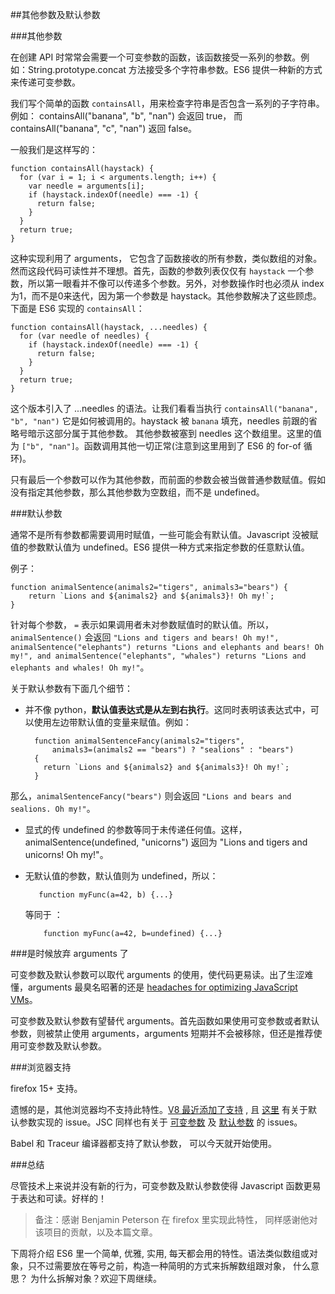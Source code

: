##其他参数及默认参数  

###其他参数  

在创建 API 时常常会需要一个可变参数的函数，该函数接受一系列的参数。例如：String.prototype.concat 方法接受多个字符串参数。ES6 提供一种新的方式来传递可变参数。  

我们写个简单的函数 `containsAll`，用来检查字符串是否包含一系列的子字符串。例如： containsAll("banana", "b", "nan") 会返回 true， 而 containsAll("banana", "c", "nan") 返回  false。  

一般我们是这样写的：  

    function containsAll(haystack) {
      for (var i = 1; i < arguments.length; i++) {
        var needle = arguments[i];
        if (haystack.indexOf(needle) === -1) {
          return false;
        }
      }
      return true;
    }  
    
这种实现利用了 arguments， 它包含了函数接收的所有参数，类似数组的对象。然而这段代码可读性并不理想。首先，函数的参数列表仅仅有 `haystack` 一个参数，所以第一眼看并不像可以传递多个参数。另外，对参数操作时也必须从 index 为1，而不是0来迭代，因为第一个参数是 haystack。其他参数解决了这些顾虑。下面是 ES6 实现的 `containsAll`：  

    function containsAll(haystack, ...needles) {
      for (var needle of needles) {
        if (haystack.indexOf(needle) === -1) {
          return false;
        }
      }
      return true;
    } 
    
 这个版本引入了 ...needles 的语法。让我们看看当执行 `containsAll("banana", "b", "nan")` 它是如何被调用的。haystack 被 `banana` 填充，needles 前跟的省略号暗示这部分属于其他参数。 其他参数被塞到 needles 这个数组里。这里的值为 `["b", "nan"]`。函数调用其他一切正常(注意到这里用到了 ES6 的 for-of 循环)。  
 
 只有最后一个参数可以作为其他参数，而前面的参数会被当做普通参数赋值。假如没有指定其他参数，那么其他参数为空数组，而不是 undefined。  
 
###默认参数  

通常不是所有参数都需要调用时赋值，一些可能会有默认值。Javascript 没被赋值的参数默认值为 undefined。ES6  提供一种方式来指定参数的任意默认值。  

例子：  

    function animalSentence(animals2="tigers", animals3="bears") {
        return `Lions and ${animals2} and ${animals3}! Oh my!`;
    }  
    
针对每个参数， `=` 表示如果调用者未对参数赋值时的默认值。所以，`animalSentence()` 会返回 `"Lions and tigers and bears! Oh my!", animalSentence("elephants") returns "Lions and elephants and bears! Oh my!", and animalSentence("elephants", "whales") returns "Lions and elephants and whales! Oh my!"`。  

关于默认参数有下面几个细节：  

* 并不像 python，**默认值表达式是从左到右执行**。这同时表明该表达式中，可以使用左边带默认值的变量来赋值。例如：  

        function animalSentenceFancy(animals2="tigers",
            animals3=(animals2 == "bears") ? "sealions" : "bears")
        {
          return `Lions and ${animals2} and ${animals3}! Oh my!`;
        }
 
 那么，`animalSentenceFancy("bears")` 则会返回 `"Lions and bears and sealions. Oh my!"`。  
 
* 显式的传 undefined 的参数等同于未传递任何值。这样，animalSentence(undefined, "unicorns") 返回为 "Lions and tigers and unicorns! Oh my!"。  
 
* 无默认值的参数，默认值则为 undefined，所以：  
 
         function myFunc(a=42, b) {...}  
       
     等同于 ： 
     
          function myFunc(a=42, b=undefined) {...}  
          
###是时候放弃 arguments 了  

可变参数及默认参数可以取代 arguments 的使用，使代码更易读。出了生涩难懂，arguments 最臭名昭著的还是 [headaches for optimizing JavaScript VMs](https://github.com/petkaantonov/bluebird/wiki/Optimization-killers#3-managing-arguments)。  

可变参数及默认参数有望替代 arguments。首先函数如果使用可变参数或者默认参数，则被禁止使用 arguments，arguments 短期并不会被移除，但还是推荐使用可变参数及默认参数。  

###浏览器支持  

firefox 15+ 支持。  

遗憾的是，其他浏览器均不支持此特性。[V8 最近添加了支持](https://code.google.com/p/v8/issues/detail?id=2159) , 且 [这里](https://code.google.com/p/v8/issues/detail?id=2160) 有关于默认参数实现的 issue。JSC 同样也有关于 [可变参数](https://bugs.webkit.org/show_bug.cgi?id=38408) 及 [默认参数](https://bugs.webkit.org/show_bug.cgi?id=38409) 的 issues。  

Babel 和 Traceur 编译器都支持了默认参数， 可以今天就开始使用。  

###总结  

尽管技术上来说并没有新的行为，可变参数及默认参数使得 Javascript 函数更易于表达和可读。好样的！  

> 备注：感谢 Benjamin Peterson 在 firefox 里实现此特性， 同样感谢他对该项目的贡献，以及本篇文章。  

下周将介绍 ES6 里一个简单, 优雅, 实用, 每天都会用的特性。语法类似数组或对象，只不过需要放在等号之前，构造一种简明的方式来拆解数组跟对象， 什么意思？ 为什么拆解对象？欢迎下周继续。  
